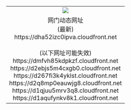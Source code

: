 ﻿<table>
  <tr></tr>
  <tr><td colspan=2 align=center><img src="https://dha52izc0ipva.cloudfront.net/Up/oGate.jpg" /></td></tr>
  <tr><td colspan=2 align=center>网门动态网址<br/>(最新)
<br>https://dha52izc0ipva.cloudfront.net
<br/><br/>(以下网址可能失效)
<br>https://dmfvh85kdpkzf.cloudfront.net
<br>https://d2ebjs5m4cxgb0.cloudfront.net
<br>https://d267fi3k4yklst.cloudfront.net
<br>https://d2q8mp0eauwjg8.cloudfront.net
<br>https://d1qjuu5mrv3q8.cloudfront.net
<br>https://d1aqufynkv8k1.cloudfront.net
    </td>
  </tr>
</table>
